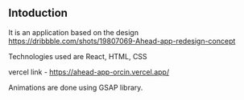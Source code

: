 ## Intoduction

It is an application based on the design https://dribbble.com/shots/19807069-Ahead-app-redesign-concept

Technologies used are React, HTML, CSS

vercel link - https://ahead-app-orcin.vercel.app/

Animations are done using GSAP library.